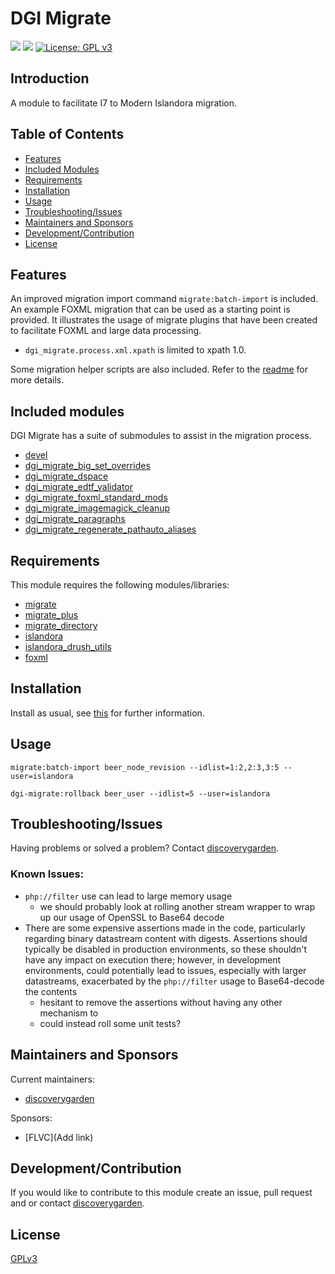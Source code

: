 # DGI Migrate

![](https://github.com/discoverygarden/dgi_migrate/actions/workflows/auto_lint.yml/badge.svg)
![](https://github.com/discoverygarden/dgi_migrate/actions/workflows/auto-semver.yml/badge.svg)
[![License: GPL v3](https://img.shields.io/badge/License-GPLv3-blue.svg)](https://www.gnu.org/licenses/gpl-3.0)

## Introduction
A module to facilitate I7 to Modern Islandora migration.

## Table of Contents

* [Features](#features)
* [Included Modules](#included-modules)
* [Requirements](#requirements)
* [Installation](#installation)
* [Usage](#usage)
* [Troubleshooting/Issues](#troubleshootingissues)
* [Maintainers and Sponsors](#maintainers-and-sponsors)
* [Development/Contribution](#developmentcontribution)
* [License](#license)

## Features
An improved migration import command `migrate:batch-import` is included.
An example FOXML migration that can be used as a starting point is provided.
It illustrates the usage of migrate plugins that have been created to
facilitate FOXML and large data processing.
* `dgi_migrate.process.xml.xpath` is limited to xpath 1.0.

Some migration helper scripts are also included. Refer to the [readme]() for more details.

## Included modules

DGI Migrate has a suite of submodules to assist in the migration process.

* [devel](https://github.com/discoverygarden/dgi_migrate/tree/2.x/modules/devel/README.md)
* [dgi_migrate_big_set_overrides](https://github.com/discoverygarden/dgi_migrate/tree/2.x/modules/dgi_migrate_big_set_overrides/README.md)
* [dgi_migrate_dspace](https://github.com/discoverygarden/dgi_migrate/tree/2.x/modules/dgi_migrate_dspace/README.md)
* [dgi_migrate_edtf_validator](https://github.com/discoverygarden/dgi_migrate/tree/2.x/modules/dgi_migrate_edtf_validator/README.md)
* [dgi_migrate_foxml_standard_mods](https://github.com/discoverygarden/dgi_migrate/tree/2.x/modules/dgi_migrate_foxml_standard_mods/README.md)
* [dgi_migrate_imagemagick_cleanup](https://github.com/discoverygarden/dgi_migrate/tree/2.x/modules/dgi_migrate_imagemagick_cleanup/README.md)
* [dgi_migrate_paragraphs](https://github.com/discoverygarden/dgi_migrate/tree/2.x/modules/dgi_migrate_paragraphs/README.md)
* [dgi_migrate_regenerate_pathauto_aliases](https://github.com/discoverygarden/dgi_migrate/blob/2.x/modules/dgi_migrate_regenerate_pathauto_aliases/README.md)


## Requirements

This module requires the following modules/libraries:
* [migrate](https://www.drupal.org/project/migrate)
* [migrate_plus](https://www.drupal.org/project/migrate_plus)
* [migrate_directory](https://www.drupal.org/project/migrate_directory)
* [islandora](https://github.com/Islandora/islandora/tree/8.x-1.x)
* [islandora_drush_utils](https://github.com/discoverygarden/islandora_drush_utils)
* [foxml](https://github.com/discoverygarden/foxml)

## Installation

Install as usual, see
[this](https://drupal.org/documentation/install/modules-themes/modules-8) for
further information.

## Usage

```shell
migrate:batch-import beer_node_revision --idlist=1:2,2:3,3:5 --user=islandora
```

```shell
dgi-migrate:rollback beer_user --idlist=5 --user=islandora
```

## Troubleshooting/Issues

Having problems or solved a problem? Contact
[discoverygarden](http://support.discoverygarden.ca).

### Known Issues:
* `php://filter` use can lead to large memory usage
    * we should probably look at rolling another stream wrapper to wrap up our
usage of OpenSSL to Base64 decode
* There are some expensive assertions made in the code,
particularly regarding binary datastream content with digests. Assertions should
typically be disabled in production environments, so these shouldn't have any
impact on execution there; however, in development environments, could
potentially lead to issues, especially with larger datastreams, exacerbated by
the `php://filter` usage to Base64-decode the contents
    * hesitant to remove the assertions without having any other mechanism to
    * could instead roll some unit tests?

## Maintainers and Sponsors

Current maintainers:

* [discoverygarden](http://www.discoverygarden.ca)

Sponsors:

* [FLVC](Add link)

## Development/Contribution

If you would like to contribute to this module create an issue, pull request
and or contact
[discoverygarden](http://www.discoverygarden.ca).

## License

[GPLv3](http://www.gnu.org/licenses/gpl-3.0.txt)
